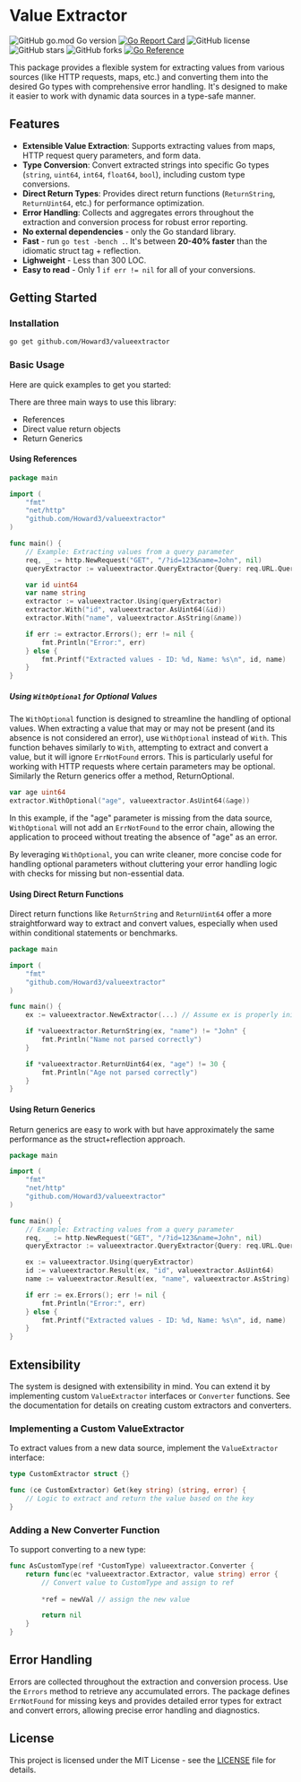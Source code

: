 # Value Extractor

![GitHub go.mod Go version](https://img.shields.io/github/go-mod/go-version/howard3/valueextractor)
[![Go Report Card](https://goreportcard.com/badge/github.com/Howard3/valueextractor)](https://goreportcard.com/report/github.com/Howard3/valueextractor)
![GitHub license](https://img.shields.io/github/license/Howard3/valueextractor)
![GitHub stars](https://img.shields.io/github/stars/Howard3/valueextractor?style=social)
![GitHub forks](https://img.shields.io/github/forks/Howard3/valueextractor?style=social)
[![Go Reference](https://pkg.go.dev/badge/github.com/Howard3/valueextractor.svg)](https://pkg.go.dev/github.com/Howard3/valueextractor)

This package provides a flexible system for extracting values from various sources (like HTTP requests, maps, etc.) and converting them into the desired Go types with comprehensive error handling. It's designed to make it easier to work with dynamic data sources in a type-safe manner.

## Features

- **Extensible Value Extraction**: Supports extracting values from maps, HTTP request query parameters, and form data.
- **Type Conversion**: Convert extracted strings into specific Go types (`string`, `uint64`, `int64`, `float64`, `bool`), including custom type conversions.
- **Direct Return Types**: Provides direct return functions (`ReturnString`, `ReturnUint64`, etc.) for performance optimization.
- **Error Handling**: Collects and aggregates errors throughout the extraction and conversion process for robust error reporting.
- **No external dependencies** - only the Go standard library.
- **Fast** - run `go test -bench .`. It's between **20-40% faster** than the idiomatic struct tag + reflection.
- **Lighweight** - Less than 300 LOC.
- **Easy to read** - Only 1 `if err != nil` for all of your conversions.
 
## Getting Started

### Installation

```sh
go get github.com/Howard3/valueextractor
```

### Basic Usage

Here are quick examples to get you started:

There are three main ways to use this library:
- References
- Direct value return objects
- Return Generics

#### Using References
```go
package main

import (
    "fmt"
    "net/http"
    "github.com/Howard3/valueextractor"
)

func main() {
    // Example: Extracting values from a query parameter
    req, _ := http.NewRequest("GET", "/?id=123&name=John", nil)
    queryExtractor := valueextractor.QueryExtractor{Query: req.URL.Query()}

    var id uint64
    var name string
    extractor := valueextractor.Using(queryExtractor)
    extractor.With("id", valueextractor.AsUint64(&id))
    extractor.With("name", valueextractor.AsString(&name))

    if err := extractor.Errors(); err != nil {
        fmt.Println("Error:", err)
    } else {
        fmt.Printf("Extracted values - ID: %d, Name: %s\n", id, name)
    }
}
```

##### Using `WithOptional` for Optional Values
The `WithOptional` function is designed to streamline the handling of optional values. When extracting a value that may or may not be present (and its absence is not considered an error), use `WithOptional` instead of `With`. This function behaves similarly to `With`, attempting to extract and convert a value, but it will ignore `ErrNotFound` errors. This is particularly useful for working with HTTP requests where certain parameters may be optional.
Similarly the Return generics offer a method, ReturnOptional.

```go
var age uint64
extractor.WithOptional("age", valueextractor.AsUint64(&age))
```

In this example, if the "age" parameter is missing from the data source, `WithOptional` will not add an `ErrNotFound` to the error chain, allowing the application to proceed without treating the absence of "age" as an error.

By leveraging `WithOptional`, you can write cleaner, more concise code for handling optional parameters without cluttering your error handling logic with checks for missing but non-essential data.



#### Using Direct Return Functions

Direct return functions like `ReturnString` and `ReturnUint64` offer a more straightforward way to extract and convert values, especially when used within conditional statements or benchmarks.

```go
package main

import (
    "fmt"
    "github.com/Howard3/valueextractor"
)

func main() {
    ex := valueextractor.NewExtractor(...) // Assume ex is properly initialized

    if *valueextractor.ReturnString(ex, "name") != "John" {
        fmt.Println("Name not parsed correctly")
    }

    if *valueextractor.ReturnUint64(ex, "age") != 30 {
        fmt.Println("Age not parsed correctly")
    }
}
```

#### Using Return Generics
Return generics are easy to work with but have approximately the same performance as the struct+reflection approach.
```go
package main

import (
    "fmt"
    "net/http"
    "github.com/Howard3/valueextractor"
)

func main() {
    // Example: Extracting values from a query parameter
    req, _ := http.NewRequest("GET", "/?id=123&name=John", nil)
    queryExtractor := valueextractor.QueryExtractor{Query: req.URL.Query()}

    ex := valueextractor.Using(queryExtractor)
    id := valueextractor.Result(ex, "id", valueextractor.AsUint64)
    name := valueextractor.Result(ex, "name", valueextractor.AsString)

    if err := ex.Errors(); err != nil {
        fmt.Println("Error:", err)
    } else {
        fmt.Printf("Extracted values - ID: %d, Name: %s\n", id, name)
    }
}
```


## Extensibility

The system is designed with extensibility in mind. You can extend it by implementing custom `ValueExtractor` interfaces or `Converter` functions. See the documentation for details on creating custom extractors and converters.
### Implementing a Custom ValueExtractor

To extract values from a new data source, implement the `ValueExtractor` interface:

```go
type CustomExtractor struct {}

func (ce CustomExtractor) Get(key string) (string, error) {
    // Logic to extract and return the value based on the key
}
```

### Adding a New Converter Function

To support converting to a new type:

```go
func AsCustomType(ref *CustomType) valueextractor.Converter {
    return func(ec *valueextractor.Extractor, value string) error {
        // Convert value to CustomType and assign to ref
        
        *ref = newVal // assign the new value

        return nil
    }
}
```

## Error Handling

Errors are collected throughout the extraction and conversion process. Use the `Errors` method to retrieve any accumulated errors. The package defines `ErrNotFound` for missing keys and provides detailed error types for extract and convert errors, allowing precise error handling and diagnostics.

## License
This project is licensed under the MIT License - see the [LICENSE](LICENSE) file for details.

